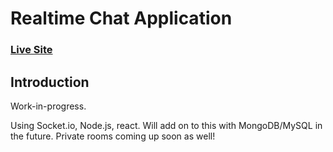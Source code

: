 # Realtime Chat Application

### [Live Site](https://gingerale.io)


## Introduction
Work-in-progress.

Using Socket.io, Node.js, react. Will add on to this with MongoDB/MySQL in the future. Private rooms coming up soon as well!
